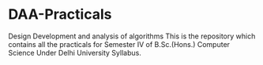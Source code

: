 # DAA-Practicals
Design Development and analysis of algorithms
This is the repository which contains all the practicals
for Semester IV of B.Sc.(Hons.) Computer Science
Under Delhi University Syllabus.